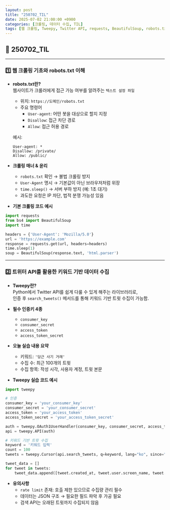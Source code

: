 ```yaml
---
layout: post
title: "250702_TIL"
date: 2025-07-02 21:00:00 +0900
categories: [크롤링, 데이터 수집, TIL]
tags: [웹 크롤링, Tweepy, Twitter API, requests, BeautifulSoup, robots.txt, 데이터 수집]
---
```


<style>
  .initial-content, .search-content {
      padding-left: 40px;
      padding-right: 40px;
  }
</style>

<h2>📘 250702_TIL</h2>

---

<h3>1️⃣ 웹 크롤링 기초와 robots.txt 이해</h3>

- **robots.txt란?**  
  웹사이트가 크롤러에게 접근 가능 여부를 알려주는 `텍스트 설정 파일`  
  - 위치: `https://도메인/robots.txt`  
  - 주요 명령어  
    - `User-agent`: 어떤 봇을 대상으로 할지 지정  
    - `Disallow`: 접근 차단 경로  
    - `Allow`: 접근 허용 경로  

  예시:
  ```
  User-agent: *
  Disallow: /private/
  Allow: /public/
  ```

- **크롤링 매너 & 윤리**
  - `robots.txt` 확인 → 불법 크롤링 방지
  - `User-Agent` 명시 → 기본값이 아닌 브라우저처럼 위장
  - `time.sleep()` → 서버 부하 방지 (예: 1초 대기)
  - 과도한 요청은 IP 차단, 법적 분쟁 가능성 있음

- **기본 크롤링 코드 예시**

```python
import requests
from bs4 import BeautifulSoup
import time

headers = {'User-Agent': 'Mozilla/5.0'}
url = 'https://example.com'
response = requests.get(url, headers=headers)
time.sleep(1)
soup = BeautifulSoup(response.text, 'html.parser')
```

---

<h3>2️⃣ 트위터 API를 활용한 키워드 기반 데이터 수집</h3>

- **Tweepy란?**  
  Python에서 Twitter API를 쉽게 다룰 수 있게 해주는 라이브러리로,  
  인증 후 `search_tweets()` 메서드를 통해 키워드 기반 트윗 수집이 가능함.

- **필수 인증키 4종**
  - `consumer_key`
  - `consumer_secret`
  - `access_token`
  - `access_token_secret`

- **오늘 실습 내용 요약**
  - 키워드: `'당근 사기 거래'`
  - 수집 수: 최근 100개의 트윗
  - 수집 항목: 작성 시각, 사용자 계정, 트윗 본문

- **Tweepy 실습 코드 예시**

```python
import tweepy

# 인증
consumer_key = 'your_consumer_key'
consumer_secret = 'your_consumer_secret'
access_token = 'your_access_token'
access_token_secret = 'your_access_token_secret'

auth = tweepy.OAuth1UserHandler(consumer_key, consumer_secret, access_token, access_token_secret)
api = tweepy.API(auth)

# 키워드 기반 트윗 수집
keyword = '키워드 입력'
count = 100
tweets = tweepy.Cursor(api.search_tweets, q=keyword, lang="ko", since="2023-01-01").items(count)

tweet_data = []
for tweet in tweets:
    tweet_data.append([tweet.created_at, tweet.user.screen_name, tweet.text])
```

- **유의사항**
  - `rate limit` 존재: 호출 제한 있으므로 수집량 관리 필수
  - 데이터는 JSON 구조 → 필요한 필드 파악 후 가공 필요
  - 검색 API는 오래된 트윗까지 수집되지 않음
